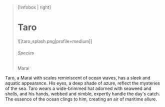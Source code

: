 > [!infobox | right]
> # Taro
> ![[taro_splash.png|profile+medium]]
> ###### Species
> Marai

Taro, a Marai with scales reminiscent of ocean waves, has a sleek and aquatic appearance. His eyes, a deep shade of azure, reflect the mysteries of the sea. Taro wears a wide-brimmed hat adorned with seaweed and shells, and his hands, webbed and nimble, expertly handle the day's catch. The essence of the ocean clings to him, creating an air of maritime allure.
